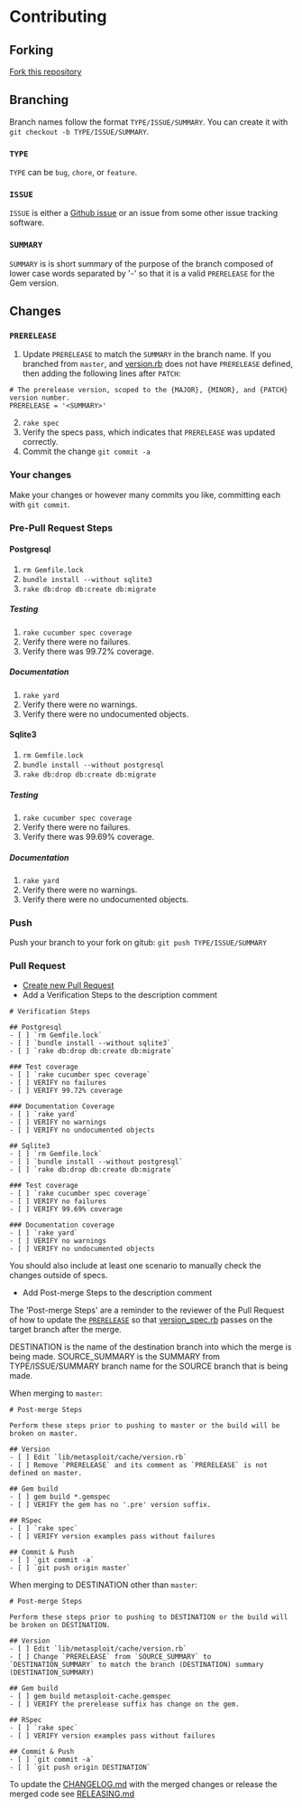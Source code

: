 # Contributing

## Forking

[Fork this repository](https://github.com/rapid7/metasploit-cache/fork)

## Branching

Branch names follow the format `TYPE/ISSUE/SUMMARY`.  You can create it with `git checkout -b TYPE/ISSUE/SUMMARY`.

### `TYPE`

`TYPE` can be `bug`, `chore`, or `feature`.

### `ISSUE`

`ISSUE` is either a [Github issue](https://github.com/rapid7/metasploit-cache/issues) or an issue from some other
issue tracking software.

### `SUMMARY`

`SUMMARY` is is short summary of the purpose of the branch composed of lower case words separated by '-' so that it is a valid `PRERELEASE` for the Gem version.

## Changes

### `PRERELEASE`

1. Update `PRERELEASE` to match the `SUMMARY` in the branch name.  If you branched from `master`, and [version.rb](lib/metasploit/cache/version.rb) does not have `PRERELEASE` defined, then adding the following lines after `PATCH`:
```
# The prerelease version, scoped to the {MAJOR}, {MINOR}, and {PATCH} version number.
PRERELEASE = '<SUMMARY>'
```
2. `rake spec`
3.  Verify the specs pass, which indicates that `PRERELEASE` was updated correctly.
4. Commit the change `git commit -a`

### Your changes

Make your changes or however many commits you like, committing each with `git commit`.

### Pre-Pull Request Steps

#### Postgresql
1. `rm Gemfile.lock`
2. `bundle install --without sqlite3`
3. `rake db:drop db:create db:migrate`

##### Testing
1. `rake cucumber spec coverage`
2. Verify there were no failures.
3. Verify there was 99.72% coverage.

##### Documentation
1. `rake yard`
2. Verify there were no warnings.
2. Verify there were no undocumented objects.

#### Sqlite3
1. `rm Gemfile.lock`
2. `bundle install --without postgresql`
3. `rake db:drop db:create db:migrate`

##### Testing
1. `rake cucumber spec coverage`
2. Verify there were no failures.
3. Verify there was 99.69% coverage.

##### Documentation
1. `rake yard`
2. Verify there were no warnings.
2. Verify there were no undocumented objects.

### Push

Push your branch to your fork on gitub: `git push TYPE/ISSUE/SUMMARY`

### Pull Request

* [Create new Pull Request](https://github.com/rapid7/metasploit-cache/compare/)
* Add a Verification Steps to the description comment

```
# Verification Steps

## Postgresql
- [ ] `rm Gemfile.lock`
- [ ] `bundle install --without sqlite3`
- [ ] `rake db:drop db:create db:migrate`

### Test coverage
- [ ] `rake cucumber spec coverage`
- [ ] VERIFY no failures
- [ ] VERIFY 99.72% coverage

### Documentation Coverage
- [ ] `rake yard`
- [ ] VERIFY no warnings
- [ ] VERIFY no undocumented objects

## Sqlite3
- [ ] `rm Gemfile.lock`
- [ ] `bundle install --without postgresql`
- [ ] `rake db:drop db:create db:migrate`

### Test coverage
- [ ] `rake cucumber spec coverage`
- [ ] VERIFY no failures
- [ ] VERIFY 99.69% coverage

### Documentation coverage
- [ ] `rake yard`
- [ ] VERIFY no warnings
- [ ] VERIFY no undocumented objects
```

You should also include at least one scenario to manually check the changes outside of specs.

* Add Post-merge Steps to the description comment

The 'Post-merge Steps' are a reminder to the reviewer of the Pull Request of how to update the [`PRERELEASE`](lib/metasploit/cache/version.rb) so that [version_spec.rb](spec/lib/metasploit/cache/version.rb_spec.rb) passes on the target branch after the merge.

DESTINATION is the name of the destination branch into which the merge is being made.  SOURCE_SUMMARY is the SUMMARY from TYPE/ISSUE/SUMMARY branch name for the SOURCE branch that is being made.

When merging to `master`:

```
# Post-merge Steps

Perform these steps prior to pushing to master or the build will be broken on master.

## Version
- [ ] Edit `lib/metasploit/cache/version.rb`
- [ ] Remove `PRERELEASE` and its comment as `PRERELEASE` is not defined on master.

## Gem build
- [ ] gem build *.gemspec
- [ ] VERIFY the gem has no '.pre' version suffix.

## RSpec
- [ ] `rake spec`
- [ ] VERIFY version examples pass without failures

## Commit & Push
- [ ] `git commit -a`
- [ ] `git push origin master`
```

When merging to DESTINATION other than `master`:

```
# Post-merge Steps

Perform these steps prior to pushing to DESTINATION or the build will be broken on DESTINATION.

## Version
- [ ] Edit `lib/metasploit/cache/version.rb`
- [ ] Change `PRERELEASE` from `SOURCE_SUMMARY` to `DESTINATION_SUMMARY` to match the branch (DESTINATION) summary (DESTINATION_SUMMARY)

## Gem build
- [ ] gem build metasploit-cache.gemspec
- [ ] VERIFY the prerelease suffix has change on the gem.

## RSpec
- [ ] `rake spec`
- [ ] VERIFY version examples pass without failures

## Commit & Push
- [ ] `git commit -a`
- [ ] `git push origin DESTINATION`
```

To update the [CHANGELOG.md](CHANGELOG.md) with the merged changes or release the merged code see
[RELEASING.md](RELEASING.md)
